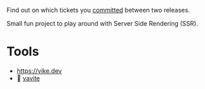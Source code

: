 Find out on which tickets you [committed](https://github.com/signed/commited) between two releases.

Small fun project to play around with Server Side Rendering (SSR).

# Tools

- https://vike.dev
- 🔎 [vavite](https://github.com/cyco130/vavite)
